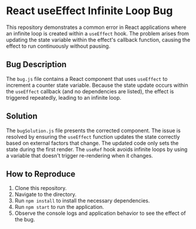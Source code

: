 # React useEffect Infinite Loop Bug

This repository demonstrates a common error in React applications where an infinite loop is created within a `useEffect` hook.  The problem arises from updating the state variable within the effect's callback function, causing the effect to run continuously without pausing.

## Bug Description
The `bug.js` file contains a React component that uses `useEffect` to increment a counter state variable.  Because the state update occurs within the `useEffect` callback (and no dependencies are listed), the effect is triggered repeatedly, leading to an infinite loop.

## Solution
The `bugSolution.js` file presents the corrected component. The issue is resolved by ensuring the `useEffect` function updates the state correctly based on external factors that change. The updated code only sets the state during the first render. The `useRef` hook avoids infinite loops by using a variable that doesn't trigger re-rendering when it changes.

## How to Reproduce
1. Clone this repository.
2. Navigate to the directory.
3. Run `npm install` to install the necessary dependencies.
4. Run `npm start` to run the application.
5. Observe the console logs and application behavior to see the effect of the bug.
